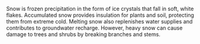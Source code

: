 Snow is frozen precipitation in the form of ice crystals that fall in soft, white flakes. Accumulated snow provides insulation for plants and soil, protecting them from extreme cold. Melting snow also replenishes water supplies and contributes to groundwater recharge. However, heavy snow can cause damage to trees and shrubs by breaking branches and stems.